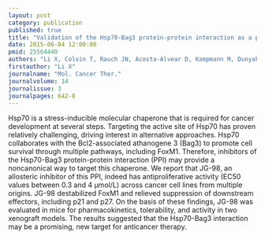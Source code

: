 ```yaml
---
layout: post
category: publication
published: true
title: "Validation of the Hsp70-Bag3 protein-protein interaction as a potential therapeutic target in cancer."
date: 2015-06-04 12:00:00
pmid: 25564440
authors: "Li X, Colvin T, Rauch JN, Acosta-Alvear D, Kampmann M, Dunyak B, Hann B, Aftab BT, Murnane M, Cho M, Walter P, Weissman JS, Sherman MY, Gestwicki JE"
firstauthor: "Li X"
journalname: "Mol. Cancer Ther."
journalvolume: 14
journalissue: 3
journalpages: 642-8
---
```


Hsp70 is a stress-inducible molecular chaperone that is required for cancer development at several steps. Targeting the active site of Hsp70 has proven relatively challenging, driving interest in alternative approaches. Hsp70 collaborates with the Bcl2-associated athanogene 3 (Bag3) to promote cell survival through multiple pathways, including FoxM1. Therefore, inhibitors of the Hsp70-Bag3 protein-protein interaction (PPI) may provide a noncanonical way to target this chaperone. We report that JG-98, an allosteric inhibitor of this PPI, indeed has antiproliferative activity (EC50 values between 0.3 and 4 μmol/L) across cancer cell lines from multiple origins. JG-98 destabilized FoxM1 and relieved suppression of downstream effectors, including p21 and p27. On the basis of these findings, JG-98 was evaluated in mice for pharmacokinetics, tolerability, and activity in two xenograft models. The results suggested that the Hsp70-Bag3 interaction may be a promising, new target for anticancer therapy.

